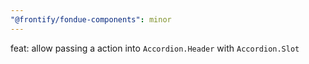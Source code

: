 ```yaml
---
"@frontify/fondue-components": minor
---
```


feat: allow passing a action into `Accordion.Header` with `Accordion.Slot`
